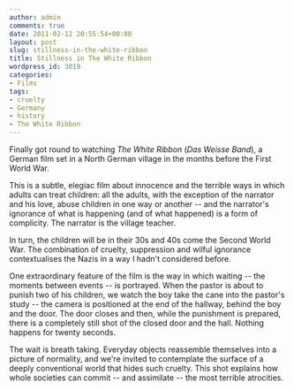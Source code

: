 ```yaml
---
author: admin
comments: true
date: 2011-02-12 20:55:54+00:00
layout: post
slug: stillness-in-the-white-ribbon
title: Stillness in The White Ribbon
wordpress_id: 3019
categories:
- Films
tags:
- cruelty
- Germany
- history
- The White Ribbon
---
```


Finally got round to watching _The White Ribbon_ (_Das Weisse Band_), a German film set in a North German village in the months before the First World War.

This is a subtle, elegiac film about innocence and the terrible ways in which adults can treat children: all the adults, with the exception of the narrator and his love, abuse children in one way or another -- and the narrator's ignorance of what is happening (and of what happened) is a form of complicity. The narrator is the village teacher.

In turn, the children will be in their 30s and 40s come the Second World War. The combination of cruelty, suppression and wilful ignorance contextualises the Nazis in a way I hadn't considered before.

One extraordinary feature of the film is the way in which waiting -- the moments between events -- is portrayed. When the pastor is about to punish two of his children, we watch the boy take the cane into the pastor's study -- the camera is positioned at the end of the hallway, behind the boy and the door. The door closes and then, while the punishment is prepared, there is a completely still shot of the closed door and the hall. Nothing happens for twenty seconds.

The wait is breath taking. Everyday objects reassemble themselves into a picture of normality, and we're invited to contemplate the surface of a deeply conventional world that hides such cruelty. This shot explains how whole societies can commit -- and assimilate -- the most terrible atrocities.
